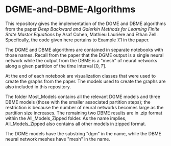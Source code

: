 # DGME-and-DBME-Algorithms

This repository gives the implementation of the DGME and DBME algorithms from the paper _Deep Backward and Galerkin Methods for Learning Finite State Master Equations_ by Asaf Cohen, Mathieu Laurière and Ethan Zell. Specfically, the code given here pertains to Example 7.1 in the paper. 

The DGME and DBME algorithms are contained in separate notebooks with those names. Recall from the paper that the DGME output is a single neural network while the output from the DBME is a "mesh" of neural networks along a given partition of the time interval $[0,T]$.

At the end of each notebook are visualization classes that were used to create the graphs from the paper. The models used to create the graphs are also included in this repository. 

The folder Most_Models contains all the relevant DGME models and three DBME models (those with the smaller associated partition steps); the restriction is because the number of neural networks becomes large as the partition size increases. The remaining two DBME results are in .zip format within the All_Models_Zipped folder. As the name implies, All_Models_Zipped also contains all other models in zipped format.

The DGME models have the substring "dgm" in the name, while the DBME neural network meshes have "mesh" in the name. 
